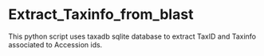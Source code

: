 # Extract_Taxinfo_from_blast
This python script uses taxadb sqlite database to extract TaxID and Taxinfo associated to Accession ids. 

